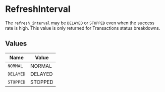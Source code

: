 # RefreshInterval

The `refresh_interval` may be `DELAYED` or `STOPPED` even when the success rate is high. This value is only returned for Transactions status breakdowns.


## Values

| Name      | Value     |
| --------- | --------- |
| `NORMAL`  | NORMAL    |
| `DELAYED` | DELAYED   |
| `STOPPED` | STOPPED   |